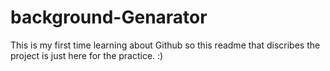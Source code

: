 # background-Genarator

This is my first time learning about Github so this readme that discribes the project is just here for the practice. :)
